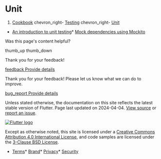 Unit
====

1. [Cookbook](/cookbook) chevron\_right- [Testing](/cookbook/testing) chevron\_right- [Unit](/cookbook/testing/unit)

* [An introduction to unit testing](/cookbook/testing/unit/introduction/)* [Mock dependencies using Mockito](/cookbook/testing/unit/mocking/)

Was this page's content helpful?

thumb\_up thumb\_down

Thank you for your feedback!

 [feedback Provide details](https://github.com/flutter/website/issues/new?template=1_page_issue.yml&&page-url=https://docs.flutter.dev/cookbook/testing/unit/&page-source=https://github.com/flutter/website/tree/main/src/content/cookbook/testing/unit/index.md)

Thank you for your feedback! Please let us know what we can do to improve.

 [bug\_report Provide details](https://github.com/flutter/website/issues/new?template=1_page_issue.yml&&page-url=https://docs.flutter.dev/cookbook/testing/unit/&page-source=https://github.com/flutter/website/tree/main/src/content/cookbook/testing/unit/index.md)

Unless stated otherwise, the documentation on this site reflects the latest stable version of Flutter. Page last updated on 2024-04-04. [View source](https://github.com/flutter/website/tree/main/src/content/cookbook/testing/unit/index.md) or [report an issue](https://github.com/flutter/website/issues/new?template=1_page_issue.yml&&page-url=https://docs.flutter.dev/cookbook/testing/unit/&page-source=https://github.com/flutter/website/tree/main/src/content/cookbook/testing/unit/index.md "Report an issue with this page").

[![Flutter logo](/assets/images/branding/flutter/logo+text/horizontal/white.svg)](https://flutter.dev)

Except as otherwise noted, this site is licensed under a [Creative Commons Attribution 4.0 International License](https://creativecommons.org/licenses/by/4.0/), and code samples are licensed under the [3-Clause BSD License](https://opensource.org/licenses/BSD-3-Clause).

* [Terms](/tos "Terms of use")* [Brand](/brand "Brand usage guidelines")* [Privacy](https://policies.google.com/privacy "Privacy policy")* [Security](/security "Security philosophy and practices")

   